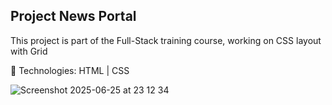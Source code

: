 ## Project News Portal

This project is part of the Full-Stack training course, working on CSS layout with Grid

🚀 Technologies: HTML | CSS

![Screenshot 2025-06-25 at 23 12 34](https://github.com/user-attachments/assets/6fee08a1-3241-4108-8bfe-4193e71421ff)
